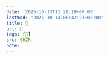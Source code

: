 ```yaml
---
date: '2025-10-13T11:29:19+08:00'
lastmod: '2025-10-14T06:42:23+08:00'
title: 󰡁
url: 󰡁
tags: [𢳇]
src: GHZR
note:
---
```


